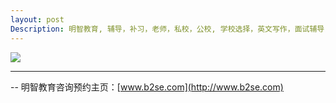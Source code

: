 ```yaml
---
layout: post
Description: 明智教育, 辅导，补习，老师，私校，公校, 学校选择，英文写作，面试辅导，简历书写，英文写作闲谈，私校奖学金，奖学金面试，响应潜力，国际文凭和维州墨尔本的 VCE，国际文凭知的理论，批判性思维，创造性思维，IB 补习 辅导，IB Essay Writing; School Selection, Private Schools, Selective Schools, Writing tutoring, Interviews tutoring, Resume Writing, Private School Scholarships, Scholarship Interviews，VTAC, IB vs VCE, TOK, Theory of Knowledge,   
---
```


![](http://www.b2se.com/blog/images/%E8%AF%9D%E8%AF%B4%E5%9B%BD%E9%99%85%E6%96%87%E5%87%AD%20%EF%BC%88International%20Baccalaureate%EF%BC%89%E5%92%8C%20%E7%BB%B4%E5%B7%9E%E7%9A%84%20VCE.jpg)


	
--------
-- 明智教育咨询预约主页：[www.b2se.com](http://www.b2se.com)

